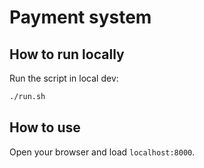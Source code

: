 # Payment system


## How to run locally

Run the script in local dev:

```sh
./run.sh
```

## How to use

Open your browser and load `localhost:8000`.